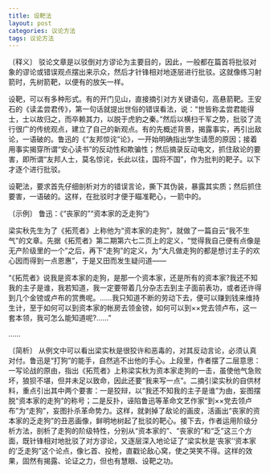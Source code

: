 ```yaml
---
title: 设靶法
layout: post
categories: 议论方法
tags: 议论方法
---
```


〔释义〕 驳论文章是以驳倒对方谬论为主要目的，因此，一般都在篇首将批驳对象的谬论或错误观点摆出来示众，然后才针锋相对地逐层进行批驳。这就像练习射箭时，先树箭靶，以便有的放矢一样。

设靶，可以有多种形式。有的开门见山，直接摘引对方关键语句，高悬箭靶。王安石的《读孟尝君传》，第一句话就提出世俗的错误看法，说：“世皆称孟尝君能得士，士以故归之，而卒赖其力，以脱于虎豹之秦。”然后以横扫千军之势，批驳了流行很广的传统观点，建立了自己的新观点。有的先概述背景，揭露事实，再引出敌论，一语破的。鲁迅的《“友邦惊诧”论》，一开始明确指出学生请愿的原因；接着用事实揭穿所谓“安心读书”的反动性和欺骗性；然后摘录反动电文，抓住敌论的要害，即所谓“友邦人士，莫名惊诧，长此以往，国将不国”，作为批判的靶子。以下才逐个进行批驳。

设靶法，要求首先仔细剖析对方的错误言论，撕下其伪装，暴露其实质；然后抓住要害，一语破的。这样，在批驳时才便于瞄准靶心，一箭中的。

〔示例〕 鲁迅：《“丧家的”“资本家的乏走狗”》

梁实秋先生为了《拓荒者》上称他为“资本家的走狗”，就做了一篇自云“我不生气”的文章。先据《拓荒者》第二期第六七二页上的定义，“觉得我自己便有点像是无产阶级里的一个”之后，再下“走狗”的定义，为“大凡做走狗的都是想讨主子的欢心因而得到一点恩惠”，于是又田而发生疑问道——

“《拓荒者》说我是资本家的走狗，是那一个资本家，还是所有的资本家?我还不知我的主子是谁，我若知道，我一定要带着几分杂志去到主子面前表功，或者还许得到几个金镑或卢布的赏赉呢。……我只知道不断的劳动下去，便可以赚到钱来维持生计，至于如何可以到资本家的帐房去领金镑，如何可以到××党去领卢布，这一套本领，我可怎么能知道呢?……”

……

〔简析〕 从例文中可以看出梁实秋是很狡许和恶毒的，对其反动言论，必须认真对付。鲁迅是“打狗”的能手，自然逃不出他的手心。上段里，作者摆了二层意思：一写论战的原由，指出《拓荒者》上称梁实秋为资本家走狗的一击，虽使他气急败坏，狼狈不堪，但并未足以致命，因此还要“我来写一点”。二摘引梁实秋的自供材料，重点引出其中两个要害：一是狡辩，以“我还不知我的主子是谁”为由，妄图摆脱“资本家的走狗”的称号；二是反扑，诬陷鲁迅等革命文艺作家“到××党去领卢布”为“走狗”，妄图扑杀革命势力。这样，就剥掉了敌论的画皮，活画出“丧家的资本家的乏走狗”的丑恶画像，鲜明地树起了批驳的靶心。接下去，作者运用阶级分析方法，剖析了走狗的阶级特性，分别从“资本家的”、“丧家的”和“乏”这三个方面，既针锋相对地批驳了对方谬论，又逐层深入地论证了“梁实秋是‘丧家’‘资本家的’乏走狗”这个论点，像匕首、投枪，直戳论敌心窝，使之哭笑不得。这样的效果，固然有揭露、论证之力，但也有慧眼、设靶之功。 